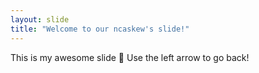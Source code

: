 ```yaml
---
layout: slide
title: "Welcome to our ncaskew's slide!"
---
```

This is my awesome slide :tada:
Use the left arrow to go back!
